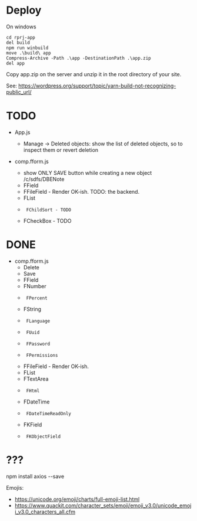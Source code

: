 
# Deploy

On windows
```
cd rprj-app
del build
npm run winbuild
move .\build\ app
Compress-Archive -Path .\app -DestinationPath .\app.zip
del app
```

Copy app.zip on the server and unzip it in the root directory of your site.


See: https://wordpress.org/support/topic/yarn-build-not-recognizing-public_url/



# TODO

- App.js
  - Manage -> Deleted objects: show the list of deleted objects, so to inspect them or revert deletion

- comp.fform.js
  - show ONLY SAVE button while creating a new object /c/sdfs/DBENote
  - FField
  -  FFileField - Render OK-ish. TODO: the backend.
  -  FList
  -      FChildSort - TODO
  -  FCheckBox - TODO

# DONE

- comp.fform.js
  - Delete
  - Save
  - FField
  -  FNumber
  -      FPercent
  -  FString
  -      FLanguage
  -      FUuid
  -      FPassword
  -      FPermissions
  -  FFileField - Render OK-ish.
  -  FList
  -  FTextArea
  -      FHtml
  -  FDateTime
  -      FDateTimeReadOnly
  -  FKField
  -      FKObjectField






# ???


npm install axios --save


Emojis:
- https://unicode.org/emoji/charts/full-emoji-list.html
- https://www.quackit.com/character_sets/emoji/emoji_v3.0/unicode_emoji_v3.0_characters_all.cfm
